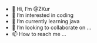 - 👋 Hi, I’m @ZKur
- 👀 I’m interested in coding
- 🌱 I’m currently learning java
- 💞️ I’m looking to collaborate on ...
- 📫 How to reach me ...

<!---
ZKur/ZKur is a ✨ special ✨ repository because its `README.md` (this file) appears on your GitHub profile.
You can click the Preview link to take a look at your changes.
--->
